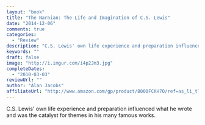 ```yaml
---
layout: "book"
title: "The Narnian: The Life and Imagination of C.S. Lewis"
date: "2014-12-06"
comments: true
categories:
  - "Review"
description: "C.S. Lewis' own life experience and preparation influenced what he wrote and was the catalyst for themes in his many famous works. "
keywords: ""
draft: false
image: "http://i.imgur.com/i4p2Jm3.jpg"
completeDates:
  - "2010-03-03"
reviewUrl: ""
author: "Alan Jacobs"
affiliateUrl: "http://www.amazon.com/gp/product/B000FCKH7O/ref=as_li_tl?ie=UTF8&camp=1789&creative=390957&creativeASIN=B000FCKH7O&linkCode=as2&tag=jaktre-20&linkId=4RXT2UAZFM7WY23H"
---
```


C.S. Lewis' own life experience and preparation influenced what he wrote and was the catalyst for themes in his many famous works. 
